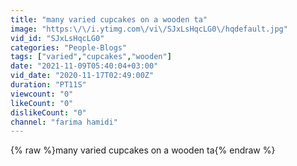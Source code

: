 ```yaml
---
title: "many varied cupcakes on a wooden ta"
image: "https:\/\/i.ytimg.com\/vi\/SJxLsHqcLG0\/hqdefault.jpg"
vid_id: "SJxLsHqcLG0"
categories: "People-Blogs"
tags: ["varied","cupcakes","wooden"]
date: "2021-11-09T05:40:04+03:00"
vid_date: "2020-11-17T02:49:00Z"
duration: "PT11S"
viewcount: "0"
likeCount: "0"
dislikeCount: "0"
channel: "farima hamidi"
---
```

{% raw %}many varied cupcakes on a wooden ta{% endraw %}
